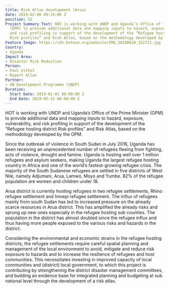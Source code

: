 ```yaml
---
title: Risk Atlas development (Arua)
date: 2019-02-06 09:15:00 Z
position: 52
Project Summary Text: HOT is working with UNDP and Uganda’s Office of the Prime Minister
  (OPM) to provide additional data and mapping inputs to hazard, exposure, vulnerability,
  and risk profiling in support of the development of the “Refugee hosting district
  Risk profiles” and Risk Atlas, based on the methodology developed by the OPM.
Feature Image: https://cdn.hotosm.org/website/IMG_20180628_152721.jpg
Country:
- Uganda
Impact Area:
- Disaster Risk Reduction
Person:
- Paul Uithol
- Rupert Allan
Partner:
- UN Development Programme (UNDP)
Duration:
  Start Date: 2019-01-01 00:00:00 Z
  End Date: 2019-05-31 00:00:00 Z
---
```


HOT is working with UNDP and Uganda’s Office of the Prime Minister (OPM) to provide additional data and mapping inputs to hazard, exposure, vulnerability, and risk profiling in support of the development of the “Refugee hosting district Risk profiles” and Risk Atlas, based on the methodology developed by the OPM.

Since the outbreak of violence in South Sudan in July 2016, Uganda has been receiving an unprecedented number of refugees fleeing from fighting, acts of violence, drought and famine. Uganda is hosting well over 1 million refugees and asylum seekers, making Uganda the largest refugee hosting country in Africa and one of the world’s fastest-growing refugee crisis. The majority of the South Sudanese refugees are settled in five districts of West Nile, namely Adjumani, Arua, Lamwo, Moyo and Yumbe. 82% of the refugee population are women and children under 18.

Arua district is currently hosting refugees in two refugee settlements, Rhino refugee settlement and Imvepi refugee settlement. The influx of refugees mainly from south Sudan
has led to increased pressure on the already scarce resources in Arua district. This has amplified the already risks and sprung up new ones especially in the refugee hosting sub
counties. The population in the district has almost doubled since the refugee influx and thus having more people exposed to the various risks and hazards in the district.

Considering the environmental and economic strains in the refugee hosting districts, the refugee settlements require careful spatial planning and management of the local environment to avoid, mitigate and reduce risk exposure to hazards and to increase the resilience of refugees and host communities. This necessitates investing in improved capacity of local communities and (district) local government, to which this project is contributing by strengthening the district disaster management committees, and building an evidence base for integrated planning and budgeting at sub national level through the development of a risk atlas.
